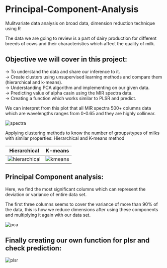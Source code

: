 # Principal-Component-Analysis
Mulitvariate data analysis on broad data, dimension reduction technique using R

The data we are going to review is a part of dairy production for different breeds of cows and their characteristics which affect the quality of milk.

## Objective we will cover in this project:

-> To understand the data and share our inference to it.  
-> Create clusters using unsupervised learning methods and compare them (hierarchical and k-means).  
-> Understanding PCA algorithm and implementing on our given data.  
-> Predicting value of alpha casin using the MIR spectra data.  
-> Creating a function which works similar to PLSR and predict.  


We can interpret from this plot that all MIR spectra 500+ columns data which are wavelengths ranges from 0-0.65 and they are highly collinear. 

![spectra](https://user-images.githubusercontent.com/20254772/184480464-b94beb20-85e4-40f4-84c6-edbd5991cfd4.png)

Applying clustering methods to know the number of groups/types of milks with similar properties: Hierarchical and K-means method

| Hierarchical     |   K-means     |
|------------|-------------|
| ![hierarchical](https://user-images.githubusercontent.com/20254772/184480548-a459622d-4c5d-4678-91c1-9515c16fdc83.PNG) | ![kmeans](https://user-images.githubusercontent.com/20254772/184480551-be1be96d-f760-41f9-b167-096960876bcd.PNG) |

## Principal Component analysis:
Here, we find the most significant columns which can represent the deviation or variance of entire data set.

The first three columns seems to cover the variance of more than 90% of the data, this is how we reduce dimensions after using these components and multiplying it again with our data set.

![pca](https://user-images.githubusercontent.com/20254772/184480785-c2126686-c8a3-4399-aa77-a8cee778fcb8.PNG)

## Finally creating our own function for plsr and check prediction:

![plsr](https://user-images.githubusercontent.com/20254772/184480851-7d6169bb-4e96-40e3-bd7c-6eb13b9efe21.PNG)


